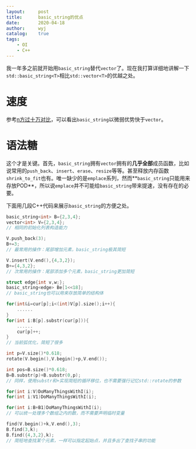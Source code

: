 ```yaml
---
layout:		post
title:		basic_string的优点
date:		2020-04-18
author:		wyj
catalog:	true
tags:
    - OI
    - C++
---
```


我一年多之前就开始用`basic_string`替代`vector`了。现在我打算详细地讲解一下`std::basic_string<T>`相比`std::vector<T>`的优越之处。

# 速度

参考[n方过十万对比](https://2o181o28.github.io/2018/10/22/n%E6%96%B9%E8%BF%87%E5%8D%81%E4%B8%87%E5%AF%B9%E6%AF%94/)，可以看出`basic_string`以微弱优势快于`vector`。

# 语法糖

这个才是关键。首先，`basic_string`拥有`vector`拥有的**几乎全部**成员函数，比如说常用的`push_back`、`insert`、`erase`、`resize`等等。甚至释放内存函数`shrink_to_fit`也有。唯一缺少的是`emplace`系列，然而**`basic_string`只能用来存放POD**，所以说`emplace`并不可能给`basic_string`带来提速，没有存在的必要。

下面用几段C++代码来展示`basic_string`的方便之处。

```cpp
basic_string<int> B={2,3,4};
vector<int> V={2,3,4};
// 相同的初始化列表构造能力
```
```cpp
V.push_back(3);
B+=3;
// 最常用的操作：尾部增加元素，basic_string极其简短
```
```cpp
V.insert(V.end(),{4,3,2});
B+={4,3,2};
// 次常用的操作：尾部添加多个元素，basic_string更加简短
```
```cpp
struct edge{int v,w;};
basic_string<edge> Be[1<<18];
// basic_string也可以用来存放简单的结构体
```
```cpp
for(int&i=cur[p];i<(int)V[p].size();i++){
	......
}
for(int i:B[p].substr(cur[p])){
	......
	cur[p]++;
}
// 当前弧优化，简短了很多
```
```cpp
int p=V.size()*0.618;
rotate(V.begin(),V.begin()+p,V.end());

int pos=B.size()*0.618;
B=B.substr(p)+B.substr(0,p);
// 同样，使用substr和+实现简短的循环移位，也不需要强行记忆std::rotate的参数
```
```cpp
for(int i:V)DoManyThingsWithI(i);
for(int i:V1)DoManyThingsWithI(i);

for(int i:B+B1)DoManyThingsWithI(i);
// 可以统一处理多个数组之内的数，而不需要声明临时变量
```
```cpp
find(V.begin()+k,V.end(),3);
B.find(3,k);
B.find({4,3,2},k);
// 简短地查找某个元素，一样可以指定起始点，并且多出了查找子串的功能
```
